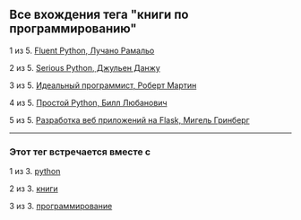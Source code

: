 ## Все вхождения тега "книги по программированию"
1 из 5. [Fluent Python, Лучано Рамальо](./2020-07-12_fluent_python.md)

2 из 5. [Serious Python, Джульен Данжу](./2020-07-12_serious_python.md)

3 из 5. [Идеальный программист, Роберт Мартин](./2020-07-17_idealniy_programmist_martin.md)

4 из 5. [Простой Python, Билл Любанович](./2020-07-12_introducing_python.md)

5 из 5. [Разработка веб приложений на Flask, Мигель Гринберг](./2020-07-12_web_prilozhenia_flask.md)


---

### Этот тег встречается вместе с


1 из 3. [python](./meta_python.md)

2 из 3. [книги](./meta_knigi.md)

3 из 3. [программирование](./meta_programmirovanie.md)

